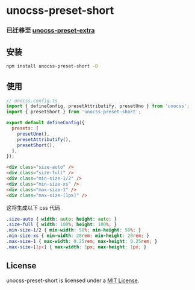# unocss-preset-short

### 已迁移至 [unocss-preset-extra](https://github.com/MoomFE/unocss-preset-extra)

## 安装

```bash
npm install unocss-preset-short -D
```

## 使用

```js
// unocss.config.ts
import { defineConfig, presetAttributify, presetUno } from 'unocss';
import { presetShort } from 'unocss-preset-short';

export default defineConfig({
  presets: [
    presetUno(),
    presetAttributify(),
    presetShort(),
  ],
});
```

```html
<div class="size-auto" />
<div class="size-full" />
<div class="min-size-1/2" />
<div class="min-size-xs" />
<div class="max-size-1" />
<div class="max-size-[1px]" />
```

这将生成以下 css 代码

```css
.size-auto { width: auto; height: auto; }
.size-full { width: 100%; height: 100%; }
.min-size-1/2 { min-width: 50%; min-height: 50%; }
.min-size-xs { min-width: 20rem; min-height: 20rem; }
.max-size-1 { max-width: 0.25rem; max-height: 0.25rem; }
.max-size-[1px] { max-width: 1px; max-height: 1px; }
```

## License

unocss-preset-short is licensed under a [MIT License](./LICENSE).
